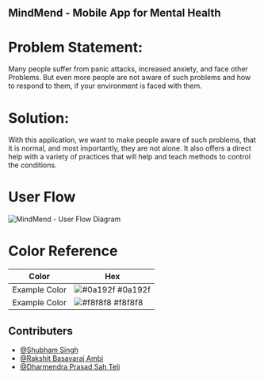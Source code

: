 ## MindMend - Mobile App for Mental Health

# Problem Statement:
Many people suffer from panic attacks, increased anxiety, and face other Problems. But even more people are not aware of such problems and how to respond to them, if your environment is faced with them.

# Solution:
With this application, we want to make people aware of such problems, that it is normal, and most importantly, they are not alone. It also offers a direct help with a variety of practices that will help and teach methods to control the conditions.

# User Flow 
![MindMend - User Flow Diagram](https://github.com/shubhh7935/MindMend---Mobile-App-for-Mental-Health/blob/main/MindMend%20-%20UserFlow.png)

# Color Reference

| Color             | Hex                                                                |
| ----------------- | ------------------------------------------------------------------ |
| Example Color | ![#0a192f](https://via.placeholder.com/10/0a192f?text=+) #0a192f |
| Example Color | ![#f8f8f8](https://via.placeholder.com/10/f8f8f8?text=+) #f8f8f8 |

## Contributers

- [@Shubham Singh](https://www.github.com/shubhh7935)
- [@Rakshit Basavaraj Ambi](https://www.github.com/octokatherine)
- [@Dharmendra Prasad Sah Teli](https://www.github.com/octokatherine)
